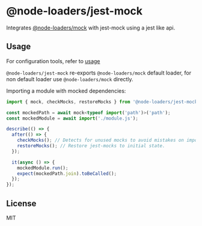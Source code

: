 # @node-loaders/jest-mock

Integrates [@node-loaders/mock](https://github.com/node-loaders/loaders/tree/main/workspaces/mock#node-loadersmock) with jest-mock using a jest like api.

## Usage

For configuration tools, refer to [usage](https://github.com/node-loaders/loaders#usage)

`@node-loaders/jest-mock` re-exports `@node-loaders/mock` default loader, for non default loader use `@node-loaders/mock` directly.

Importing a module with mocked dependencies:

```js
import { mock, checkMocks, restoreMocks } from '@node-loaders/jest-mock';

const mockedPath = await mock<typeof import('path')>('path');
const mockedModule = await import('./module.js');

describe(() => {
  after(() => {
    checkMocks(); // Detects for unused mocks to avoid mistakes on import changes.
    restoreMocks(); // Restore jest-mocks to initial state.
  });

  it(async () => {
    mockedModule.run();
    expect(mockedPath.join).toBeCalled();
  });
});
```

## License

MIT
